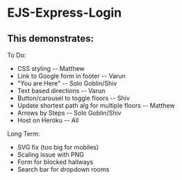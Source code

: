 # EJS-Express-Login

## This demonstrates:

To Do:
- CSS styling -- Matthew
- Link to Google form in footer -- Varun
- "You are Here" -- Solo Goblin/Shiv
- Text based directions -- Varun
- Button/carousel to toggle floors -- Shiv
- Update shortest path alg for multiple floors -- Matthew
- Arrows by Steps -- Solo Goblin/Shiv
- Host on Heroku -- All

Long Term:
- SVG fix (too big for mobiles)
- Scaling issue with PNG
- Form for blocked hallways
- Search bar for dropdown rooms

